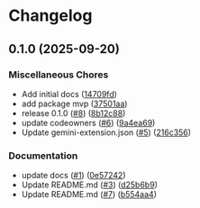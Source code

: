 # Changelog

## 0.1.0 (2025-09-20)


### Miscellaneous Chores

* Add initial docs ([14709fd](https://github.com/gemini-cli-extensions/cloud-sql-postgresql/commit/14709fd9cca2f958c2c1ab91f1b24d2a50887591))
* add package mvp ([37501aa](https://github.com/gemini-cli-extensions/cloud-sql-postgresql/commit/37501aa4aed151c374eb2560a9427f086ce20759))
* release 0.1.0 ([#8](https://github.com/gemini-cli-extensions/cloud-sql-postgresql/issues/8)) ([8b12c88](https://github.com/gemini-cli-extensions/cloud-sql-postgresql/commit/8b12c885473177984c45fa5f8a3aae84507111f9))
* update codeowners ([#6](https://github.com/gemini-cli-extensions/cloud-sql-postgresql/issues/6)) ([9a4ea69](https://github.com/gemini-cli-extensions/cloud-sql-postgresql/commit/9a4ea69bd8c70acd8a4b5ecef2e5e280e9ac0c8d))
* Update gemini-extension.json ([#5](https://github.com/gemini-cli-extensions/cloud-sql-postgresql/issues/5)) ([216c356](https://github.com/gemini-cli-extensions/cloud-sql-postgresql/commit/216c356136fff0417bf0d24fe348cb74d89ffd2e))


### Documentation

* update docs ([#1](https://github.com/gemini-cli-extensions/cloud-sql-postgresql/issues/1)) ([0e57242](https://github.com/gemini-cli-extensions/cloud-sql-postgresql/commit/0e572424a6661bfb93842cb85e7e174839de24a3))
* Update README.md ([#3](https://github.com/gemini-cli-extensions/cloud-sql-postgresql/issues/3)) ([d25b6b9](https://github.com/gemini-cli-extensions/cloud-sql-postgresql/commit/d25b6b9f9d3cd393c75f6c171a1b0ab6bf18f229))
* Update README.md ([#7](https://github.com/gemini-cli-extensions/cloud-sql-postgresql/issues/7)) ([b554aa4](https://github.com/gemini-cli-extensions/cloud-sql-postgresql/commit/b554aa4a06f358ad9f00f5fbf3106d5ee8923504))
